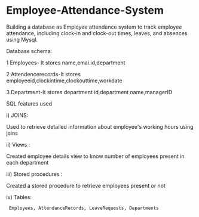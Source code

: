# Employee-Attendance-System
Building a database as Employee attendence system to track employee attendance, including clock-in and clock-out times, leaves, and absences using Mysql.

Database schema:

1 Employees- It stores name,emai.id,department

2 Attendencerecords-It stores employeeid,clockintime,clockouttime,workdate

3 Department-It stores department id,department name,managerID

SQL features used

i) JOINS:

   Used to retrieve detailed information about employee's working hours using joins
   
ii) Views :

   Created employee details view to know number of employees present in each department
   
iii) Stored procedures :

 Created a stored procedure to retrieve employees present or not
 
iv) Tables:

     Employees, AttendanceRecords, LeaveRequests, Departments

